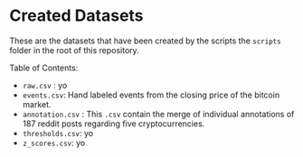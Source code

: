 # Created Datasets

These are the datasets that have been created by the scripts the `scripts` folder in the root of this repository.

Table of Contents:
- `raw.csv` : yo 
- `events.csv`: Hand labeled events from the closing price of the bitcoin market. 
- `annotation.csv` : This `.csv` contain the merge of individual annotations of 187 reddit posts regarding five cryptocurrencies.
- `thresholds.csv`: yo
- `z_scores.csv`: yo